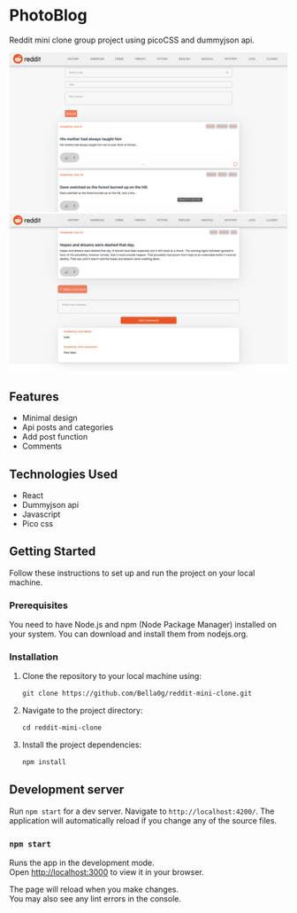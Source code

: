 # PhotoBlog

Reddit mini clone group project using picoCSS and dummyjson api.

![Alt text](/assets/home.png)
![Alt text](/assets/post.png)

## Features
- Minimal design
- Api posts and categories
- Add post function
- Comments

## Technologies Used
- React
- Dummyjson api
- Javascript
- Pico css

## Getting Started
Follow these instructions to set up and run the project on your local machine.

### Prerequisites
You need to have Node.js and npm (Node Package Manager) installed on your system. You can download and install them from nodejs.org.

### Installation
1. Clone the repository to your local machine using:
    ```html
    git clone https://github.com/Bella0g/reddit-mini-clone.git
    
2. Navigate to the project directory:
    ```html
   cd reddit-mini-clone
    
3. Install the project dependencies:
    ```html
   npm install


## Development server

Run `npm start` for a dev server. Navigate to `http://localhost:4200/`. The application will automatically reload if you change any of the source files.



### `npm start`

Runs the app in the development mode.\
Open [http://localhost:3000](http://localhost:3000) to view it in your browser.

The page will reload when you make changes.\
You may also see any lint errors in the console.

